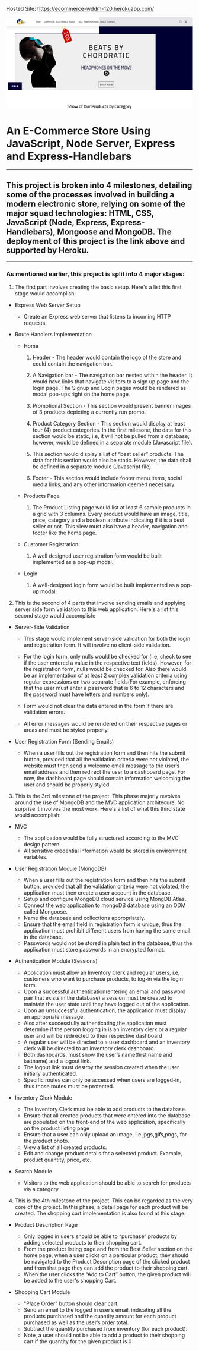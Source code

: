 Hosted Site: https://ecommerce-wddm-120.herokuapp.com/

<img src="humber-zone.png" alt="project poster image" />

# An E-Commerce Store Using JavaScript, Node Server, Express and Express-Handlebars

***

## This project is broken into 4 milestones, detailing some of the processes involved in building a modern electronic store, relying on some of the major squad technologies: HTML, CSS, JavaScript (Node, Express, Express-Handlebars), Mongoose and MongoDB. The deployment of this project is the link above and supported by Heroku.

***

### As mentioned earlier, this project is split into 4 major stages:

1. The first part involves creating the basic setup. Here's a list this first stage would accomplish:

* Express Web Server Setup
	+ Create an Express web server that listens to incoming HTTP requests.

* Route Handlers Implementation
	+ Home 

		1. Header - The header would contain the logo of the store and could contain the navigation bar.

		2. A Navigation bar - The navigation bar nested within the header. It would have links that navigate visitors to  a sign up page and the login page. The Signup and Login pages would be rendered as modal pop-ups right on the home page. 

		3. Promotional Section - This section would present banner images of 3 products depicting a currently run promo.

		4. Product Category Section - This section would display at least four (4) product categories. In the first milesone, the data for this section would be static, i.e, it will not be pulled from a database; however, would be defined in a separate module (Javascript file).

		5. This section would display a list of “best seller” products. The data for this section would also be static. 
		However, the data shall be defined in a separate module (Javascript file).

		6. Footer  - This section would include footer menu items, social media links, and any other information deemed necessary.

	+ Products Page

		1. The Product Listing page would list at least 6 sample products in a  grid with 3 columns. Every product would have an image, title, price, category and a boolean attribute indicating if it is a best seller or not. This view must also have a header, navigation and footer like the home page. 

	+ Customer Registration

		1. A well designed user registration form would be built implemented as a pop-up modal. 

	+ Login

		1. A well-designed login form would be built implemented as a pop-up modal. 
 

2. This is the second of 4 parts that involve sending emails and applying server side form validation to this web application. Here's a list this second stage would accomplish:


* Server-Side Validation
	+ This stage would implement server-side validation for both the login and registration form. It will involve no client-side validation.

	+ For the login form, only nulls would be checked for (i.e, check to see if the user entered a value in the respective text fields). However, for the registration form, nulls would be checked for. Also there would be an implementation of at least 2 complex validation criteria using regular expressions on two separate fields(For example, enforcing that the user must enter a password that is 6 to 12 characters and the password must have letters and numbers only). 

	+ Form would not clear the data entered in the form if there are validation errors.

	+ All error messages would be rendered on their respective pages or areas and must be styled properly.

* User Registration Form (Sending Emails)

	+ When a user fills out the registration form and then hits the submit button, provided that all the validation criteria were not violated, the website must then send a welcome email message to the user’s email address and then redirect the user to a dashboard page. For now, the dashboard page should contain information welcoming the user and should be properly styled.
	
3. This is the 3rd milestone of the project. This phase majorly revolves around the use of MongoDB and the MVC application architecure. No surprise it involves the most work. Here's a list of what this third state would accomplish:

* MVC
	+ The application would be fully structured according to the MVC design pattern. 
	+ All sensitive credential information would be stored in environment variables.  
	
* User Registration Module (MongoDB) 
	+ When a user fills out the registration form and then hits the submit button, provided that all the validation criteria were not violated, the application must then create a user account in the database. 
	+ Setup and configure MongoDB cloud service using MongDB Atlas.
	+ Connect the web application to mongoDB database using  an ODM called Mongoose.
	+ Name the database and collections appropriately.
	+ Ensure that the email field in registration form is unique, thus the application must prohibit different users from having the same email in the database.
	+ Passwords would not be stored in plain text in the database, thus the application must store passwords in an encrypted format.
	
* Authentication Module (Sessions)
	+ Application must allow an Inventory Clerk and  regular users, i.e, customers who want to purchase products, to log-in via the login form.
	+ Upon a successful authentication(entering an email and password pair that exists in the database) a session must be created to maintain the user state until they have logged out of the application. 
	+ Upon an unsuccessful authentication, the application must display an appropriate message.
	+ Also after successfully authenticating,the application must determine if the person logging in is an inventory clerk or a regular user and will be redirected to their respective dashboard
	+ A regular user will be directed to a user dashboard and an inventory clerk will be directed to an inventory clerk dashboard.
	+ Both dashboards, must show the user’s name(first name and lastname) and a logout link.
	+ The logout link must destroy the session created when the user initially authenticated.
	+ Specific routes can only be accessed when users are logged-in, thus those routes must be protected.
	
* Inventory Clerk Module
	+ The Inventory Clerk must be able to add products to the database.
	+ Ensure that all created products that were entered into the database are populated on the front-end of the web application, specifically on the product listing page
	+ Ensure that a user can only upload an image, i.e jpgs,gifs,pngs, for the product photo.
	+ View a list of  all created products.
	+ Edit and change product details for a selected product. Example, product quantity, price, etc.
	
* Search Module 
	+ Visitors to the web application should be able to search for products via a category. 
	
4. This is the 4th milestone of the project. This can be regarded as the very core of the project. In this phase, a detail page for each product will be created. The shopping cart implementation is also found at this stage.

* Product Description Page
	+ Only logged in users should be able to “purchase”  products by adding selected products to their shopping cart.
	+ From the product listing page and from the Best Seller section on the home page, when a user clicks on a particular product, they should be navigated to the Product Description page of the clicked product and from that page they can add the product to their shopping cart.
	+ When the user clicks the “Add to Cart” button, the given product will be added to the user's shopping Cart.
	
* Shopping Cart Module 
	+ "Place Order" button should clear cart.
	+ Send an email to the logged in user’s email, indicating all the products purchased and the quantity amount for each product purchased as well as the user’s order total.  
	+ Subtract the quantity purchased from inventory (for each product).
	+ Note, a user should not be able to add a product to their shopping cart if the quantity for the given product is 0


 

